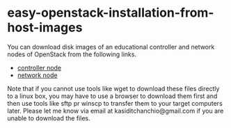 # easy-openstack-installation-from-host-images

You can download disk images of an educational controller and network nodes of OpenStack from the following links. 
<ul>
  <li><a href="https://tuipied-my.sharepoint.com/:u:/g/personal/ckasidit_staff_tu_ac_th/EfsX37sk6GFAuZ4feDP067QBfZI_Ni0EMtD67advsXn3lg?e=YBJhM4">controller node</a></li>
  <li><a href="https://tuipied-my.sharepoint.com/:u:/g/personal/ckasidit_staff_tu_ac_th/EV2qYz-eep9HgE3ghFEyk0sBYVM8-F8mFvvbll3POQeF-w?e=CQsHDC">network node</a></li>
</ul>
<p><p>
Note that if you cannot use tools like wget to download these files directly to a linux box, you may have to use a browser to download them first and then use tools like sftp pr winscp to transfer them to your target computers later. Please let me know via email at kasiditchanchio@gmail.com if you are unable to download the files. 
